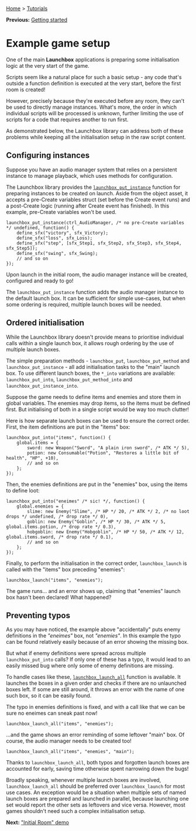 [Home](/README.md) > [Tutorials](/Docs/Tutorials/TOC.md)

**Previous:** [Getting started](/Docs/Tutorials/01-GettingStarted.md)

# Example game setup

One of the main **Launchbox** applications is preparing some initialisation logic at the very start of the game.

Scripts seem like a natural place for such a basic setup - any code that's outside a function definition is executed at the very start, before the first room is created!

However, precisely because they're executed before any room, they can't be used to directly manage instances. What's more, the order in which individual scripts will be processed is unknown, further limiting the use of scripts for a code that requires another to run first.

As demonstrated below, the Launchbox library can address both of these problems while keeping all the initialisation setup in the raw script content.

## Configuring instances

Suppose you have an audio manager system that relies on a persistent instance to manage playback, which uses methods for configuration.

The Launchbox library provides the [`launchbox_put_instance`](/Docs/Reference/Functions/launchbox_put_instance.md) function for preparing instances to be created on launch. Aside from the object asset, it accepts a pre-Create variables struct (set before the Create event runs) and a post-Create logic (running after Create event has finished). In this example, pre-Create variables won't be used.

```gml
launchbox_put_instance(ctrl_AudioManager, /* no pre-Create variables */ undefined, function() {
    define_sfx("victory", sfx_Victory);
    define_sfx("loss", sfx_Loss);
    define_sfx("step", [sfx_Step1, sfx_Step2, sfx_Step3, sfx_Step4, sfx_Step5]);
    define_sfx("swing", sfx_Swing);
    // and so on
});
```

Upon launch in the initial room, the audio manager instance will be created, configured and ready to go!

The `launchbox_put_instance` function adds the audio manager instance to the default launch box. It can be sufficient for simple use-cases, but when some ordering is required, multiple launch boxes will be needed.

## Ordered initialisation

While the Launchbox library doesn't provide means to prioritise individual calls within a single launch box, it allows rough ordering by the use of multiple launch boxes.

The simple preparation methods - `launchbox_put`, `launchbox_put_method` and `launchbox_put_instance` - all add initialisation tasks to the "main" launch box. To use different launch boxes, the `*_into` variations are available: `launchbox_put_into`, `launchbox_put_method_into` and `launchbox_put_instance_into`.

Suppose the game needs to define items and enemies and store them in global variables. The enemies may drop items, so the items must be defined first. But initialising of both in a single script would be way too much clutter!

Here is how separate launch boxes can be used to ensure the correct order. First, the item definitions are put in the "items" box:

```gml
launchbox_put_into("items", function() {
    global.items = {
        sword: new Weapon("Sword", "A plain iron sword", /* ATK */ 5),
        potion: new Consumable("Potion", "Restores a little bit of health", "HP", +10),
        // and so on
    };
});
```

Then, the enemies definitions are put in the "enemies" box, using the items to define loot:

```gml
launchbox_put_into("eneimes" /* sic! */, function() {
    global.enemies = {
        slime: new Enemy("Slime", /* HP */ 20, /* ATK */ 2, /* no loot drops */ undefined, /* drop rate */ 0),
        goblin: new Enemy("Goblin", /* HP */ 30, /* ATK */ 5, global.items.potion, /* drop rate */ 0.3),
        hobgoblin: new Enemy("Hobgoblin", /* HP */ 50, /* ATK */ 12, global.items.sword, /* drop rate */ 0.1),
        // and so on
    };
});
```

Finally, to perform the initialisation in the correct order, `launchbox_launch` is called with the "items" box preceding "enemies":

```gml
launchbox_launch("items", "enemies");
```

The game runs... and an error shows up, claiming that "enemies" launch box hasn't been declared! What happened?

## Preventing typos

As you may have noticed, the example above "accidentally" puts enemy definitions in the *"eneimes"* box, not *"enemies"*. In this example the typo can be found relatively easily because of an error showing the missing box.

But what if enemy definitions were spread across multiple `launchbox_put_into` calls? If only one of these has a typo, it would lead to an easily missed bug where only some of enemy definitions are missing.

To handle cases like these, [`launchbox_launch_all`](/Docs/Reference/Functions/launchbox_launch_all.md) function is available. It launches the boxes in a given order and checks if there are no unlaunched boxes left. If some are still around, it throws an error with the name of one such box, so it can be easily found.

The typo in enemies definitions is fixed, and with a call like that we can be sure no eneimes can sneak past now!

```gml
launchbox_launch_all("items", "enemies");
```

...and the game shows an error reminding of some leftover "main" box. Of course, the audio manager needs to be created too!

```gml
launchbox_launch_all("items", "enemies", "main");
```

Thanks to `launchbox_launch_all`, both typos and forgotten launch boxes are accounted for early, saving time otherwise spent narrowing down the bugs!

Broadly speaking, whenever multiple launch boxes are involved, `launchbox_launch_all` should be preferred over `launchbox_launch` for most use cases. An exception would be a situation when multiple sets of named launch boxes are prepared and launched in parallel, because launching one set would report the other sets as leftovers and vice versa. However, most games shouldn't need such a complex initialisation setup.

**Next:** ["Initial Room" demo](/Docs/Tutorials/03-DemoInitialRoom.md)
